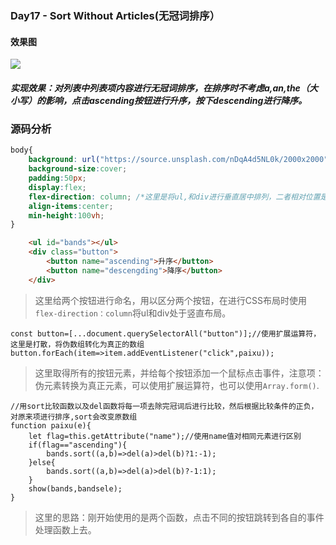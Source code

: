 ### Day17 - Sort Without Articles(无冠词排序）
#### 效果图

![](https://github.com/SUNNERCMS/30daysJavascript/blob/master/17%20-%20%E6%95%B0%E7%BB%84%E6%8E%92%E5%BA%8F/show.PNG)
##### 实现效果：对列表中列表项内容进行无冠词排序，在排序时不考虑a,an,the（大小写）的影响，点击ascending按钮进行升序，按下descending进行降序。
### 源码分析
```CSS
body{
    background: url("https://source.unsplash.com/nDqA4d5NL0k/2000x2000");
    background-size:cover;
    padding:50px;
    display:flex;
    flex-direction: column; /*这里是将ul,和div进行垂直居中排列，二者相对位置是上下，不加的话相对位置水平*/
    align-items:center;
    min-height:100vh;
}
```
```HTML
    <ul id="bands"></ul>
    <div class="button">
        <button name="ascending">升序</button>
        <button name="descengding">降序</button>
    </div>
```
> 这里给两个按钮进行命名，用以区分两个按钮，在进行CSS布局时使用`flex-direction：column`将ul和div处于竖直布局。
```JS
const button=[...document.querySelectorAll("button")];//使用扩展运算符，这里是打散，将伪数组转化为真正的数组
button.forEach(item=>item.addEventListener("click",paixu));
```
> 这里取得所有的按钮元素，并给每个按钮添加一个鼠标点击事件，注意项：伪元素转换为真正元素，可以使用扩展运算符，也可以使用`Array.form()`.

```JS        
//用sort比较函数以及del函数将每一项去除完冠词后进行比较，然后根据比较条件的正负，对原来项进行排序,sort会改变原数组
function paixu(e){
    let flag=this.getAttribute("name");//使用name值对相同元素进行区别
    if(flag=="ascending"){
        bands.sort((a,b)=>del(a)>del(b)?1:-1);
    }else{
        bands.sort((a,b)=>del(a)>del(b)?-1:1);
    }
    show(bands,bandsele);
}
```
>  这里的思路：刚开始使用的是两个函数，点击不同的按钮跳转到各自的事件处理函数上去。

```JS
```
```JS
```
